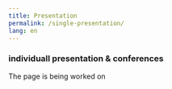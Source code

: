 ```yaml
---
title: Presentation
permalink: /single-presentation/
lang: en
---
```


### individuall presentation & conferences 

The page is being worked on
